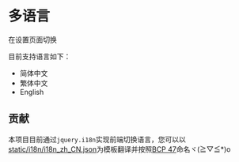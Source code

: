 # 多语言

在设置页面切换

目前支持语言如下：

- 简体中文
- 繁体中文
- English

## 贡献

本项目目前通过`jquery.i18n`实现前端切换语言，您可以以[static/i18n/i18n_zh_CN.json](https://github.com/Mirouterui/static/blob/main/i18n/i18n_zh_CN.json)为模板翻译并按照[BCP 47](https://www.techonthenet.com/js/language_tags.php)命名ヾ(≧▽≦*)o

